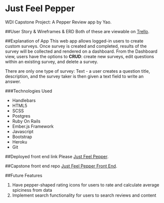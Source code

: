 # Just Feel Pepper
WDI Capstone Project: A Pepper Review app by Yao.

##User Story & Wireframes & ERD
Both of these are viewable on [Trello](https://trello.com/b/Q1Rcw2Lr/take-a-veyhttps://trello.com/b/FzoDbOkG/just-feel-pepper).

##Explanation of App
This web app allows logged-in users to create custom surveys. Once survey is created and completed, results of the survey will be collected and rendered on a dashboard. From the Dashboard view, users have the options to **CRUD**: create new surveys, edit questions within an existing survey, and delete a survey.

There are only one type of survey:
Text - a user creates a question title, description, and the survey taker is then given a text field to write an answer.

###Technologies Used

- Handlebars
- HTML5
- SCSS
- Postgres
- Ruby On Rails
- Ember.js Framework
- Javascript
- Bootstrap
- Heroku
- Git

##Deployed front end link
Please [Just Feel Pepper]().

##Capstone front end repo
[Just Feel Pepper Front End](https://github.com/msyao/just-feel-pepper-client).

##Future Features
1. Have pepper-shaped rating icons for users to rate and calculate average spiciness from data
2. Implement search functionality for users to search reviews and content
